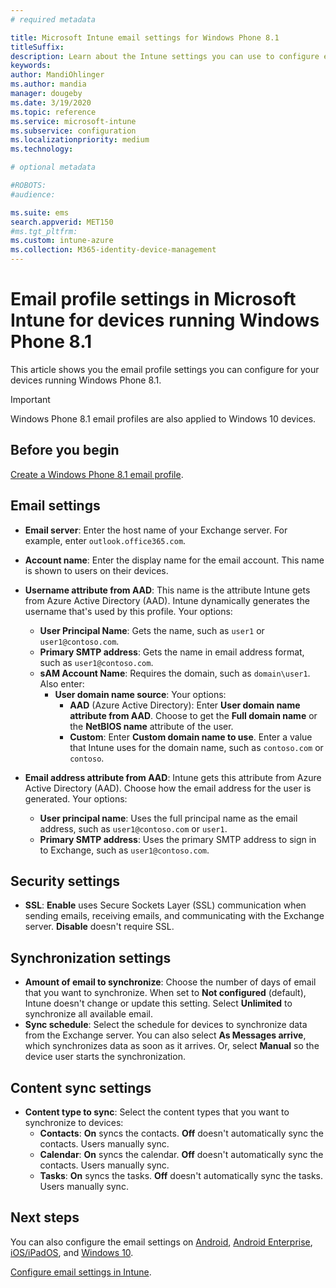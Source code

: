 ```yaml
---
# required metadata

title: Microsoft Intune email settings for Windows Phone 8.1
titleSuffix:
description: Learn about the Intune settings you can use to configure email connections on devices running Windows Phone 8.1.
keywords:
author: MandiOhlinger
ms.author: mandia
manager: dougeby
ms.date: 3/19/2020
ms.topic: reference
ms.service: microsoft-intune
ms.subservice: configuration
ms.localizationpriority: medium
ms.technology:

# optional metadata

#ROBOTS:
#audience:

ms.suite: ems
search.appverid: MET150
#ms.tgt_pltfrm:
ms.custom: intune-azure
ms.collection: M365-identity-device-management
---
```


# Email profile settings in Microsoft Intune for devices running Windows Phone 8.1

This article shows you the email profile settings you can configure for your devices running Windows Phone 8.1.

>[!IMPORTANT]
>Windows Phone 8.1 email profiles are also applied to Windows 10 devices.

## Before you begin

[Create a Windows Phone 8.1 email profile](email-settings-configure.md).

## Email settings

- **Email server**: Enter the host name of your Exchange server. For example, enter `outlook.office365.com`.
- **Account name**: Enter the display name for the email account. This name is shown to users on their devices.
- **Username attribute from AAD**: This name is the attribute Intune gets from Azure Active Directory (AAD). Intune dynamically generates the username that's used by this profile. Your options:
  - **User Principal Name**: Gets the name, such as `user1` or `user1@contoso.com`.
  - **Primary SMTP address**: Gets the name in email address format, such as `user1@contoso.com`.
  - **sAM Account Name**: Requires the domain, such as `domain\user1`. Also enter:
    - **User domain name source**: Your options:
      - **AAD** (Azure Active Directory): Enter **User domain name attribute from AAD**. Choose to get the **Full domain name** or the **NetBIOS name** attribute of the user.
      - **Custom**: Enter **Custom domain name to use**. Enter a value that Intune uses for the domain name, such as `contoso.com` or `contoso`.

- **Email address attribute from AAD**: Intune gets this attribute from Azure Active Directory (AAD). Choose how the email address for the user is generated. Your options:
  - **User principal name**: Uses the full principal name as the email address, such as `user1@contoso.com` or `user1`.
  - **Primary SMTP address**: Uses the primary SMTP address to sign in to Exchange, such as `user1@contoso.com`.

## Security settings

- **SSL**: **Enable** uses Secure Sockets Layer (SSL) communication when sending emails, receiving emails, and communicating with the Exchange server. **Disable** doesn't require SSL.

## Synchronization settings

- **Amount of email to synchronize**: Choose the number of days of email that you want to synchronize. When set to **Not configured** (default), Intune doesn't change or update this setting. Select **Unlimited** to synchronize all available email.
- **Sync schedule**: Select the schedule for devices to synchronize data from the Exchange server. You can also select **As Messages arrive**, which synchronizes data as soon as it arrives. Or, select **Manual** so the device user starts the synchronization.

## Content sync settings

- **Content type to sync**: Select the content types that you want to synchronize to devices:
  - **Contacts**: **On** syncs the contacts. **Off** doesn't automatically sync the contacts. Users manually sync.
  - **Calendar**: **On** syncs the calendar. **Off** doesn't automatically sync the contacts. Users manually sync.
  - **Tasks**: **On** syncs the tasks. **Off** doesn't automatically sync the tasks. Users manually sync.

## Next steps

You can also configure the email settings on [Android](email-settings-android.md), [Android Enterprise](email-settings-android-enterprise.md), [iOS/iPadOS](email-settings-ios.md), and [Windows 10](email-settings-windows-10.md).

[Configure email settings in Intune](email-settings-configure.md).
